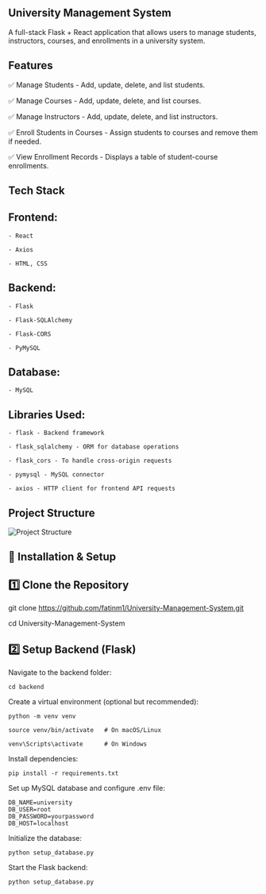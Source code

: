 ## University Management System

A full-stack Flask + React application that allows users to manage students, instructors, courses, and enrollments in a university system.

## Features

✅ Manage Students - Add, update, delete, and list students.

✅ Manage Courses - Add, update, delete, and list courses.

✅ Manage Instructors - Add, update, delete, and list instructors.

✅ Enroll Students in Courses - Assign students to courses and remove them if needed.

✅ View Enrollment Records - Displays a table of student-course enrollments.

## Tech Stack

## Frontend:

    - React

    - Axios

    - HTML, CSS

## Backend:

    - Flask

    - Flask-SQLAlchemy

    - Flask-CORS

    - PyMySQL

## Database:

    - MySQL

## Libraries Used:

    - flask - Backend framework

    - flask_sqlalchemy - ORM for database operations

    - flask_cors - To handle cross-origin requests

    - pymysql - MySQL connector

    - axios - HTTP client for frontend API requests

## Project Structure
![Project Structure](https://github.com/user-attachments/assets/549f0a63-9de4-403c-a7d3-4295f58ba600)

## 🚀 Installation & Setup
## 1️⃣ Clone the Repository

git clone https://github.com/fatinm1/University-Management-System.git

cd University-Management-System

## 2️⃣ Setup Backend (Flask)
Navigate to the backend folder:
    
    cd backend

Create a virtual environment (optional but recommended):

    python -m venv venv

    source venv/bin/activate   # On macOS/Linux
    
    venv\Scripts\activate      # On Windows

Install dependencies:

    pip install -r requirements.txt

Set up MySQL database and configure .env file:

    DB_NAME=university
    DB_USER=root
    DB_PASSWORD=yourpassword
    DB_HOST=localhost

Initialize the database:

    python setup_database.py

Start the Flask backend:

    python setup_database.py
